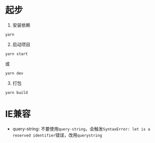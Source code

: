 # 起步
1. 安装依赖
```
yarn
```

2. 启动项目
```
yarn start
```
或
```
yarn dev
```

3. 打包
```
yarn build
```

# IE兼容
- query-string: 不要使用`query-string`，会触发`SyntaxError: let is a reserved identifier`错误，改用`querystring`
